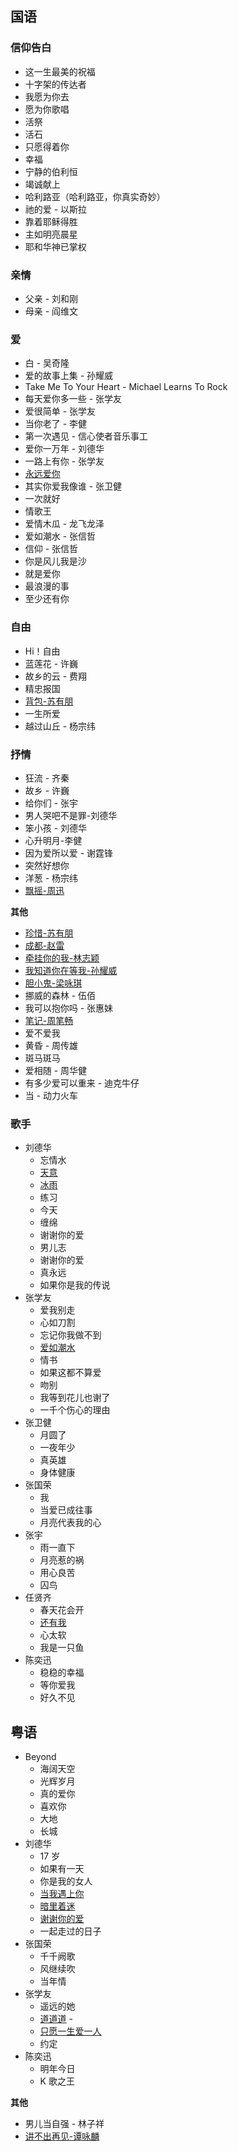 ## 国语

### 信仰告白

-   这一生最美的祝福
-   十字架的传达者
-   我愿为你去
-   愿为你歌唱
-   活祭
-   活石
-   只愿得着你
-   幸福
-   宁静的伯利恒
-   竭诚献上
-   哈利路亚（哈利路亚，你真实奇妙）
-   祂的爱 - 以斯拉
-   靠着耶稣得胜
-   主如明亮晨星
-   耶和华神已掌权

### 亲情

-   父亲 - 刘和刚
-   母亲 - 阎维文

### 爱

-   白 - 吴奇隆
-   爱的故事上集 - 孙耀威
-   Take Me To Your Heart - Michael Learns To Rock
-   每天爱你多一些 - 张学友
-   爱很简单 - 张学友
-   当你老了 - 李健
-   第一次遇见 - 信心使者音乐事工
-   爱你一万年 - 刘德华
-   一路上有你 - 张学友
-   [永远爱你](https://www.zanmeishi.com/player/zan.html)
-   其实你爱我像谁 - 张卫健
-   一次就好
-   情歌王
-   爱情木瓜 - 龙飞龙泽
-   爱如潮水 - 张信哲
-   信仰 - 张信哲
-   你是风儿我是沙
-   就是爱你
-   最浪漫的事
-   至少还有你

### 自由

-   Hi！自由
-   蓝莲花 - 许巍
-   故乡的云 - 费翔
-   精忠报国
-   [背包-苏有朋](https://music.163.com/#/song?id=145644)
-   一生所爱
-   越过山丘 - 杨宗纬

### 抒情

-   狂流 - 齐秦
-   故乡 - 许巍
-   给你们 - 张宇
-   男人哭吧不是罪-刘德华
-   笨小孩 - 刘德华
-   心升明月-李健
-   因为爱所以爱 - 谢霆锋
-   突然好想你
-   洋葱 - 杨宗纬
-   [飘摇-周迅](https://music.163.com/#/song?id=5272940)

**其他**

-   [珍惜-苏有朋](https://music.163.com/#/song?id=145454)
-   [成都-赵雷](https://music.163.com/#/artist?id=6731)
-   [牵挂你的我-林志颖](https://music.163.com/#/playlist?id=569020058)
-   [我知道你在等我-孙耀威](https://music.163.com/#/song?id=147179)
-   [胆小鬼-梁咏琪](https://music.163.com/#/artist?id=8329)
-   挪威的森林 - 伍佰
-   我可以抱你吗 - 张惠妹
-   [笔记-周笔畅](https://music.163.com/#/artist?id=10558)
-   爱不爱我
-   黄昏 - 周传雄
-   斑马斑马
-   爱相随 - 周华健
-   有多少爱可以重来 - 迪克牛仔
-   当 - 动力火车

### 歌手

-   刘德华
    -   忘情水
    -   [天意](https://music.163.com/#/artist?id=3691)
    -   [冰雨](https://music.163.com/#/artist?id=3691)
    -   练习
    -   今天
    -   缠绵
    -   谢谢你的爱
    -   男儿志
    -   谢谢你的爱
    -   真永远
    -   如果你是我的传说
-   张学友
    -   爱我别走
    -   心如刀割
    -   忘记你我做不到
    -   [爱如潮水](https://music.163.com/#/song?id=187950)
    -   情书
    -   如果这都不算爱
    -   吻别
    -   我等到花儿也谢了
    -   一千个伤心的理由
-   张卫健
    -   月圆了
    -   一夜年少
    -   真英雄
    -   身体健康
-   张国荣
    -   我
    -   当爱已成往事
    -   月亮代表我的心
-   张宇
    -   雨一直下
    -   月亮惹的祸
    -   用心良苦
    -   囚鸟
-   任贤齐
    -   春天花会开
    -   [还有我](https://music.163.com/#/song?id=144083)
    -   心太软
    -   我是一只鱼
-   陈奕迅
    -   稳稳的幸福
    -   等你爱我
    -   好久不见

## 粤语

-   Beyond
    -   海阔天空
    -   光辉岁月
    -   真的爱你
    -   喜欢你
    -   大地
    -   长城
-   刘德华
    -   17 岁
    -   如果有一天
    -   你是我的女人
    -   [当我遇上你](http://www.kugou.com/song/3qdc37.html?frombaidu#hash=DDD043F7F3500B8E1298838DF6C6E060&album_id=0)
    -   [暗里着迷](https://music.163.com/#/song?id=29723022)
    -   [谢谢你的爱](http://www.kugou.com/song/5bwbe5.html#hash=829155218275AA66F99716174B3FDB9E&album_id=0)
    -   一起走过的日子
-   张国荣
    -   千千阙歌
    -   风继续吹
    -   当年情
-   张学友
    -   遥远的她
    -   [道道道](https://music.163.com/#/song?id=35041000) -
    -   [只愿一生爱一人](https://music.163.com/#/song?id=190803)
    -   约定
-   陈奕迅
    -   明年今日
    -   K 歌之王

**其他**

-   男儿当自强 - 林子祥
-   [讲不出再见-谭咏麟](https://music.163.com/#/song?id=152392)